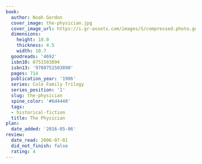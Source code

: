 ```yaml
---
book:
  author: Noah Gordon
  cover_image: the-physician.jpg
  cover_image_url: https://i.gr-assets.com/images/S/compressed.photo.goodreads.com/books/1389582565l/4692.jpg
  dimensions:
    height: 18.0
    thickness: 4.5
    width: 10.7
  goodreads: '4692'
  isbn10: 0751503894
  isbn13: '9780751503890'
  pages: 714
  publication_year: '1986'
  series: Cole Family Trilogy
  series_position: '1'
  slug: the-physician
  spine_color: '#6d4440'
  tags:
  - historical-fiction
  title: The Physician
plan:
  date_added: '2016-05-06'
review:
  date_read: 2006-07-01
  did_not_finish: false
  rating: 4
---
```

